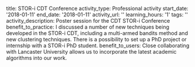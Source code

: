 title: STOR-i CDT Conference
activity_type: Professional activity
start_date: '2018-01-11'
end_date: '2018-01-11'
activity_url: ''
learning_hours: '1'
tags: ''
activity_description: Poster session for the CDT STOR-i Conference
benefit_to_practice: I discussed a number of new techniques being developed in the
  STOR-i CDT, including a multi-armed bandits method and new clustering techniques.
  There is a possibility to set up a PhD project or internship with a STOR-i PhD student.
benefit_to_users: Close collaborating with Lancaster University allows us to incorporate
  the latest academic algorithms into our work.
